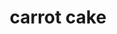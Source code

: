 ---
servings:
notes:
directions: |-
  * Mix sugar and oil
  * Add beaten eggs, mix well
  * In a large bowl combine dry ingredients
  * Add to sugar mixture, beat until combined
  * Stir in pineapple, raisins and nuts
  * Pour into a greased 13x9-in baking pan
  * Bake at 350° for 50-60 minutes or until a toothpick inserted in the center comes out clean
  * Cool on a wire rack
  * Meanwhile, beat cream cheese and butter in a small bowl until fluffy
  * Add the sugar and vanilla; beat until smooth
  * Once cake is cool, frost cake
  * Sprinkle with additional nuts and store in the refrigerator
ingredients: |-
  * 2 cups sugar
  * 1-1/2 cups canola oil
  * 4 large eggs (beaten room temperature)
  * 2 cups all-purpose flour
  * 2 teaspoon baking soda
  * 2 teaspoons ground cinnamon
  * 2 teaspoons baking powder
  * 1 teaspoon salt
  * 3 cups finely grated carrots
  * 1 cup raisins
  * 1 cup well-drained crushed pineapple
  * 1 cup chopped nuts

  Cream cheese frosting:
  * 8 ounces cream cheese (softened)
  * 8 tablespoons butter (softened)
  * 2 cups powdered sugar
  * 2 tbsp milk
  * 1 teaspoon vanilla extract
  * additional chopped nuts
rating: 5
ease: easy
category: dessert
subcategory: ['cake']
href:
totalTime:
cookTime:
prepTime:
title: carrot cake
path: /carrot-cake
---